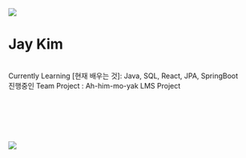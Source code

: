 <img src ="https://github.com/user-attachments/assets/ca77ff54-392f-43e2-8488-9b7049ae0a93" align ="center">
<br>

# Jay Kim

<br>
Currently Learning [현재 배우는 것]: Java, SQL, React, JPA, SpringBoot
<br>
진행중인 Team Project : Ah-him-mo-yak LMS Project
<br><br><br><br><br><br><br>

<img src="https://capsule-render.vercel.app/api?type=soft&height=150&color=gradient&text=DEV_%20Jay%20Kim&animation=fadeIn&section=footer&fontSize=30&fontAlign=25&fontAlignY=50&descAlign=50" align ="center">

<!--
**BrianLakeKim/BrianLakeKim** is a ✨ *special* ✨ repository because its `README.md` (this file) appears on your GitHub profile.

Here are some ideas to get you started:

- 🔭 I’m currently working on ...
- 🌱 I’m currently learning ...
- 👯 I’m looking to collaborate on ...
- 🤔 I’m looking for help with ...
- 💬 Ask me about ...
- 📫 How to reach me: ...
- 😄 Pronouns: ...
- ⚡ Fun fact: ...
-->
